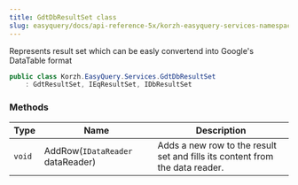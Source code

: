 ```yaml
---
title: GdtDbResultSet class
slug: easyquery/docs/api-reference-5x/korzh-easyquery-services-namespace/gdtdbresultset-class
---
```



Represents result set which can be easly convertend into Google's DataTable format
```csharp
public class Korzh.EasyQuery.Services.GdtDbResultSet
    : GdtResultSet, IEqResultSet, IDbResultSet

```

### Methods

| Type | Name | Description | 
| --- | --- | --- | 
| `void` | AddRow(`IDataReader` dataReader) | Adds a new row to the result set and fills its content from the data reader. |